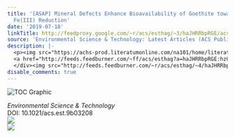```yaml
---
title: '[ASAP] Mineral Defects Enhance Bioavailability of Goethite toward Microbial
  Fe(III) Reduction'
date: '2019-07-18'
linkTitle: http://feedproxy.google.com/~r/acs/esthag/~3/haJHRRbpRGE/acs.est.9b03208
source: 'Environmental Science & Technology: Latest Articles (ACS Publications)'
description: |-
  <p><img src="https://achs-prod.literatumonline.com/na101/home/literatum/publisher/achs/journals/content/esthag/0/esthag.ahead-of-print/acs.est.9b03208/20190717/images/medium/es-2019-03208b_0006.gif" alt="TOC Graphic"/></p><div><cite>Environmental Science & Technology</cite></div><div>DOI: 10.1021/acs.est.9b03208</div><div class="feedflare">
  <a href="http://feeds.feedburner.com/~ff/acs/esthag?a=haJHRRbpRGE:hz03PF-E1us:yIl2AUoC8zA"><img src="http://feeds.feedburner.com/~ff/acs/esthag?d=yIl2AUoC8zA" border="0"></img></a>
  </div><img src="http://feeds.feedburner.com/~r/acs/esthag/~4/haJHRRbpRGE" ...
disable_comments: true
---
```

<p><img src="https://achs-prod.literatumonline.com/na101/home/literatum/publisher/achs/journals/content/esthag/0/esthag.ahead-of-print/acs.est.9b03208/20190717/images/medium/es-2019-03208b_0006.gif" alt="TOC Graphic"/></p><div><cite>Environmental Science & Technology</cite></div><div>DOI: 10.1021/acs.est.9b03208</div><div class="feedflare">
<a href="http://feeds.feedburner.com/~ff/acs/esthag?a=haJHRRbpRGE:hz03PF-E1us:yIl2AUoC8zA"><img src="http://feeds.feedburner.com/~ff/acs/esthag?d=yIl2AUoC8zA" border="0"></img></a>
</div><img src="http://feeds.feedburner.com/~r/acs/esthag/~4/haJHRRbpRGE" ...